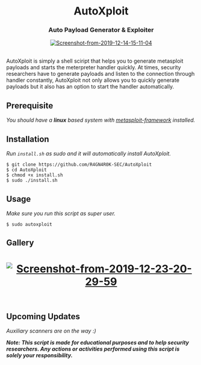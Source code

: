 <h1 align="center">AutoXploit</h1>
<h3 align="center">Auto Payload Generator & Exploiter</h3>
<p align="center"><a href="https://imgbb.com/"><img src="https://i.ibb.co/HxCrkbG/Screenshot-from-2019-12-14-15-11-04.png" alt="Screenshot-from-2019-12-14-15-11-04" border="0"></a><br /><br />
</p>
AutoXploit is simply a shell sciript that helps you to generate metasploit payloads and starts the meterpreter handler quickly. At times, security researchers have to generate payloads and listen to the connection through handler constantly, AutoXploit not only allows you to quickly generate payloads but it also has an option to start the handler automatically. 

## Prerequisite
*You should have a <b>linux</b> based system with <a href="https://github.com/rapid7/metasploit-framework/wiki/Nightly-Installers#installing-metasploit-on-linux--mac-os-x">metasploit-framework</a> installed.* 

## Installation
*Run `install.sh` as sudo and it will automatically install AutoXploit.*
```
$ git clone https://github.com/R4GN4R0K-SEC/AutoXploit
$ cd AutoXploit
$ chmod +x install.sh
$ sudo ./install.sh
```
## Usage
*Make sure you run this script as super user.*
```
$ sudo autoxploit
```
## Gallery
<h1 align="center"><a href="https://ibb.co/L0jFdSY"><img src="https://i.ibb.co/NFDv2xt/Screenshot-from-2019-12-23-20-29-59.png" alt="Screenshot-from-2019-12-23-20-29-59" border="0"></a><br /><br />

## Upcoming Updates
*Auxiliary scanners are on the way :)*

***Note: This script is made for educational purposes and to help security researchers. Any actions or activities performed using this script is solely your responsibility.***
